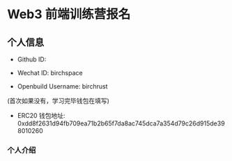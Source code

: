 # Web3 前端训练营报名

## 个人信息

* Github ID:

* Wechat ID: birchspace

* Openbuild Username: birchrust

(首次如果没有，学习完毕钱包在填写)

* ERC20 钱包地址: 0xdd8f2631d94fb709ea71b2b65f7da8ac745dca7a354d79c26d915de398010260

### 个人介绍

